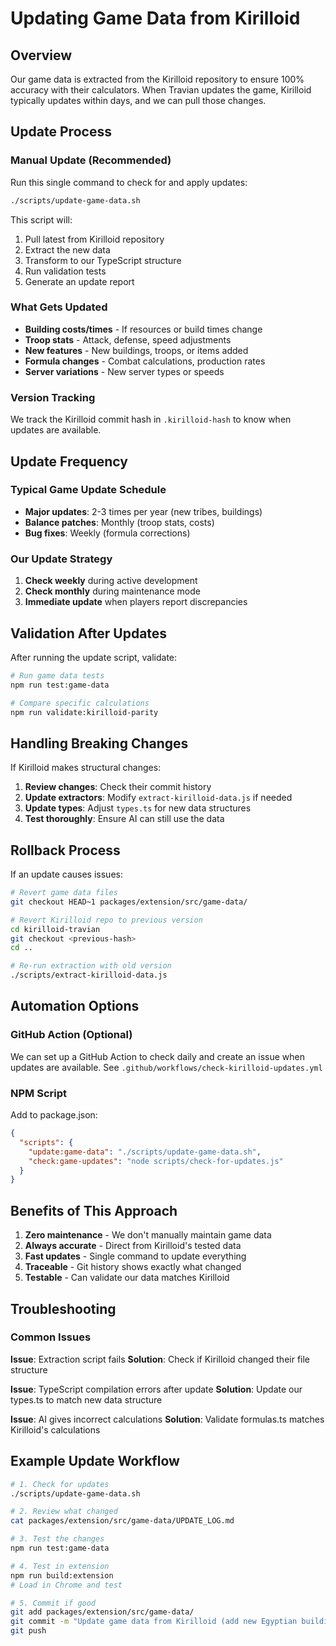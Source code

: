 # Updating Game Data from Kirilloid

## Overview
Our game data is extracted from the Kirilloid repository to ensure 100% accuracy with their calculators. When Travian updates the game, Kirilloid typically updates within days, and we can pull those changes.

## Update Process

### Manual Update (Recommended)
Run this single command to check for and apply updates:

```bash
./scripts/update-game-data.sh
```

This script will:
1. Pull latest from Kirilloid repository
2. Extract the new data
3. Transform to our TypeScript structure
4. Run validation tests
5. Generate an update report

### What Gets Updated
- **Building costs/times** - If resources or build times change
- **Troop stats** - Attack, defense, speed adjustments
- **New features** - New buildings, troops, or items added
- **Formula changes** - Combat calculations, production rates
- **Server variations** - New server types or speeds

### Version Tracking
We track the Kirilloid commit hash in `.kirilloid-hash` to know when updates are available.

## Update Frequency

### Typical Game Update Schedule
- **Major updates**: 2-3 times per year (new tribes, buildings)
- **Balance patches**: Monthly (troop stats, costs)
- **Bug fixes**: Weekly (formula corrections)

### Our Update Strategy
1. **Check weekly** during active development
2. **Check monthly** during maintenance mode
3. **Immediate update** when players report discrepancies

## Validation After Updates

After running the update script, validate:

```bash
# Run game data tests
npm run test:game-data

# Compare specific calculations
npm run validate:kirilloid-parity
```

## Handling Breaking Changes

If Kirilloid makes structural changes:

1. **Review changes**: Check their commit history
2. **Update extractors**: Modify `extract-kirilloid-data.js` if needed
3. **Update types**: Adjust `types.ts` for new data structures
4. **Test thoroughly**: Ensure AI can still use the data

## Rollback Process

If an update causes issues:

```bash
# Revert game data files
git checkout HEAD~1 packages/extension/src/game-data/

# Revert Kirilloid repo to previous version
cd kirilloid-travian
git checkout <previous-hash>
cd ..

# Re-run extraction with old version
./scripts/extract-kirilloid-data.js
```

## Automation Options

### GitHub Action (Optional)
We can set up a GitHub Action to check daily and create an issue when updates are available. See `.github/workflows/check-kirilloid-updates.yml`

### NPM Script
Add to package.json:
```json
{
  "scripts": {
    "update:game-data": "./scripts/update-game-data.sh",
    "check:game-updates": "node scripts/check-for-updates.js"
  }
}
```

## Benefits of This Approach

1. **Zero maintenance** - We don't manually maintain game data
2. **Always accurate** - Direct from Kirilloid's tested data
3. **Fast updates** - Single command to update everything
4. **Traceable** - Git history shows exactly what changed
5. **Testable** - Can validate our data matches Kirilloid

## Troubleshooting

### Common Issues

**Issue**: Extraction script fails
**Solution**: Check if Kirilloid changed their file structure

**Issue**: TypeScript compilation errors after update
**Solution**: Update our types.ts to match new data structure

**Issue**: AI gives incorrect calculations
**Solution**: Validate formulas.ts matches Kirilloid's calculations

## Example Update Workflow

```bash
# 1. Check for updates
./scripts/update-game-data.sh

# 2. Review what changed
cat packages/extension/src/game-data/UPDATE_LOG.md

# 3. Test the changes
npm run test:game-data

# 4. Test in extension
npm run build:extension
# Load in Chrome and test

# 5. Commit if good
git add packages/extension/src/game-data/
git commit -m "Update game data from Kirilloid (add new Egyptian building)"
git push
```
